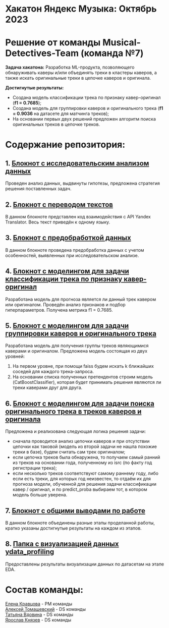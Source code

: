 # Хакатон Яндекс Музыка: Октябрь 2023  
# Решение от команды Musical-Detectives-Team (команда №7)
**Задача хакатона:** Разработка ML-продукта, позволяющего обнаруживать каверы и/или объединять треки в кластеры каверов, а также искать оригинальные треки в цепочке каверов и оригинала.

**Достигнутые результаты:** 
* Создана модель классификации трека по признаку кавер-оригинал (**f1 = 0.7685**);
* Создана модель для группировки каверов и оригинального трека (**f1 = 0.9036** на датасете для матчинга треков);
* На основании первых двух решений предложен алгоритм поиска оригинальных треков в цепочке треков.

# Содержание репозитория:

## 1. [Блокнот с исследовательским анализом данных](EDA.ipynb)
Проведен анализ данных, выдвинуты гипотезы, предложена стратегия решения поставленных задач.

## 2. [Блокнот с переводом текстов](translator.ipynb)
В данном блокноте представлен код взаимодействия с API Yandex Translator. Весь текст приведён к одному языку.

## 3. [Блокнот с предобработкой данных](preprocessing.ipynb)
В данном блокноте проведена предобработка данных с учетом особенностей, выявленных при исследовательском анализе.

## 4. [Блокнот с моделингом для задачи классификации трека по признаку кавер-оригинал](modeling_task_1.ipynb)
Разработана модель для прогноза является ли данный трек кавером или оригиналом. Проведён анализ признаков и подбор гиперпараметров. Получена метрика f1 = 0.7685.

## 5. [Блокнот с моделингом для задачи группировки каверов и оригинального трека](modeling_task_2.ipynb)
Разработана модель для получения группы треков являющимися каверами и оригиналом. Предложена модель состоящая из двух уровней:
1. На первом уровне, при помощи faiss будем искать k ближайших соседей для каждого трека-запроса.
2. На основании списка полученных претендентов строим модель (CatBoostClassifier), которая будет принимать решения являются ли треки каверами друг для друга.

## 6. [Блокнот с моделингом для задачи поиска оригинального трека в треков каверов и оригинала](modeling_task_3.ipynb)
Предложена и реализована следующая логика решения задачи: 
* сначала проводится анализ цепочки каверов и при отсутствии цепочки как таковой (модель из второй задачи не нашла похожие треки в базе), будем считать сам трек оригиналом;
* если цепочка треков была обнаружена, то получаем самый ранний из треков на основании года, полученному из isrc (по факту год регистрации трека);
* если несколько треков соответствуют самому раннему году, либо если есть треки, для которых год неизвестен, то отдаём их для прогноза модели, обученной для решения задачи классификации кавер / оригинал, и по predict_proba выбираем тот, в котором модель больше уверена.

## 7. [Блокнот с общими выводами по работе](conclusions.ipynb)
В данном блокноте объединены разные этапы проделанной работы, кратко указаны достигнутые результаты на каждом из этапов.

## 8. [Папка с визуализацией данных ydata_profiling](profile_df)
Предоставлены результаты визуализации данных по датасетам на этапе EDA.

# Состав команды:
[Елена Кравцова](https://github.com/ElenaKravtsova20) - PM команды  
[Алексей Томашевский](https://github.com/TomashA1980) - DS команды  
[Татьяна Вдовина](https://github.com/vdovinati) - DS команды  
[Ярослав Князев](https://github.com/Yaroslav-Kn) - DS команды
